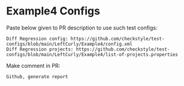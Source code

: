 # Example4 Configs
Paste below given to PR description to use such test configs:
```
Diff Regression config: https://github.com/checkstyle/test-configs/blob/main/LeftCurly/Example4/config.xml
Diff Regression projects: https://github.com/checkstyle/test-configs/blob/main/LeftCurly/Example4/list-of-projects.properties
```
Make comment in PR:
```
Github, generate report
```
